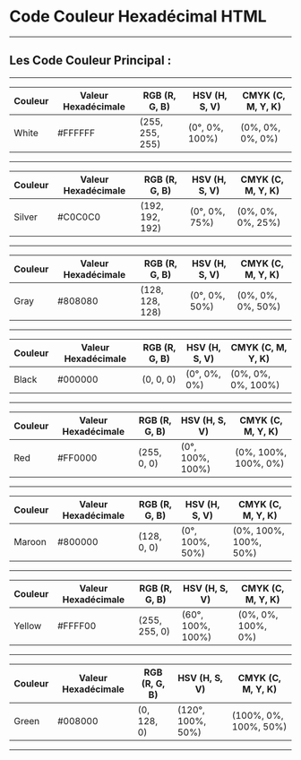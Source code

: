 # **Code Couleur Hexadécimal HTML**

---

## **Les Code Couleur Principal :**

---

| Couleur | Valeur Hexadécimale  | RGB (R, G, B)   | HSV (H, S, V)   | CMYK (C, M, Y, K)   |
|---------|----------------------|-----------------|-----------------|---------------------|
| White   | #FFFFFF              | (255, 255, 255) | (0°, 0%, 100%)  | (0%, 0%, 0%, 0%)    |

---

| Couleur | Valeur Hexadécimale  | RGB (R, G, B)   | HSV (H, S, V)   | CMYK (C, M, Y, K)   |
|---------|----------------------|-----------------|-----------------|---------------------|
| Silver  | #C0C0C0              | (192, 192, 192) | (0°, 0%, 75%)   | (0%, 0%, 0%, 25%)   |

---

| Couleur | Valeur Hexadécimale  | RGB (R, G, B)   | HSV (H, S, V)   | CMYK (C, M, Y, K)   |
|---------|----------------------|-----------------|-----------------|---------------------|
| Gray    | #808080              | (128, 128, 128) | (0°, 0%, 50%)   | (0%, 0%, 0%, 50%)   |

---

| Couleur | Valeur Hexadécimale  | RGB (R, G, B)   | HSV (H, S, V)   | CMYK (C, M, Y, K)   |
|---------|----------------------|-----------------|-----------------|---------------------|
| Black   | #000000              | (0, 0, 0)       | (0°, 0%, 0%)    | (0%, 0%, 0%, 100%)  |

---

| Couleur | Valeur Hexadécimale  | RGB (R, G, B)   | HSV (H, S, V)   | CMYK (C, M, Y, K)   |
|---------|----------------------|-----------------|-----------------|---------------------|
| Red     | #FF0000              | (255, 0, 0)     | (0°, 100%, 100%)| (0%, 100%, 100%, 0%)|

---

| Couleur | Valeur Hexadécimale  | RGB (R, G, B)   | HSV (H, S, V)   | CMYK (C, M, Y, K)    |
|---------|----------------------|-----------------|-----------------|----------------------|
| Maroon  | #800000              | (128, 0, 0)     | (0°, 100%, 50%) | (0%, 100%, 100%, 50%)|

---

| Couleur | Valeur Hexadécimale  | RGB (R, G, B)   | HSV (H, S, V)    | CMYK (C, M, Y, K)    |
|---------|----------------------|-----------------|------------------|----------------------|
| Yellow  | #FFFF00              | (255, 255, 0)   | (60°, 100%, 100%)| (0%, 0%, 100%, 0%)   |

---

| Couleur | Valeur Hexadécimale  | RGB (R, G, B)   | HSV (H, S, V)     | CMYK (C, M, Y, K)    |
|---------|----------------------|-----------------|-------------------|----------------------|
| Green   | #008000              | (0, 128, 0)     | (120°, 100%, 50%) | (100%, 0%, 100%, 50%)|

---


